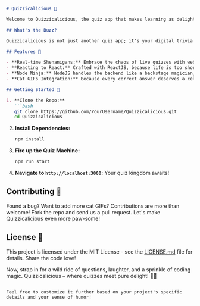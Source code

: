 ```markdown
# Quizzicalicious 🚀

Welcome to Quizzicalicious, the quiz app that makes learning as delightful as a surprise cat video on the internet! 🐱🎉

## What's the Buzz?

Quizzicalicious is not just another quiz app; it's your digital trivia sidekick, built with ReactJS, NodeJS, and the mystical powers of websockets. Imagine Menti, but with a splash of humor and a pinch of nerdy charm!

## Features 🌟

- **Real-time Shenanigans:** Embrace the chaos of live quizzes with websockets, making sure your participants are on the edge of their seats.
- **Reacting to React:** Crafted with ReactJS, because life is too short for class components. Hooks for the win!
- **Node Ninja:** NodeJS handles the backend like a backstage magician, ensuring smooth operations.
- **Cat GIFs Integration:** Because every correct answer deserves a celebratory cat GIF. 🐾

## Getting Started 🚀

1. **Clone the Repo:**
   ```bash
   git clone https://github.com/YourUsername/Quizzicalicious.git
   cd Quizzicalicious
   ```

2. **Install Dependencies:**
   ```bash
   npm install
   ```

3. **Fire up the Quiz Machine:**
   ```bash
   npm run start
   ```

4. **Navigate to `http://localhost:3000`:**
   Your quiz kingdom awaits!

## Contributing 🤝

Found a bug? Want to add more cat GIFs? Contributions are more than welcome! Fork the repo and send us a pull request. Let's make Quizzicalicious even more paw-some!

## License 📜

This project is licensed under the MIT License - see the [LICENSE.md](LICENSE.md) file for details. Share the code love!

Now, strap in for a wild ride of questions, laughter, and a sprinkle of coding magic. Quizzicalicious – where quizzes meet pure delight! 🚀✨
```

Feel free to customize it further based on your project's specific details and your sense of humor!
